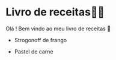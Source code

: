 # Livro de receitas:woman_cook:

Olá ! Bem vindo ao meu livro de receitas :wave:

- Strogonoff de frango

- Pastel de carne

  

